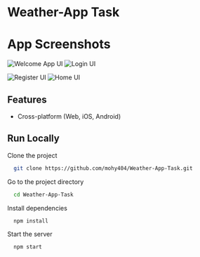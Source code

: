 # Weather-App Task

# App Screenshots

![ Welcome App UI](./screenshots/Welcome.png)
![Login UI](./screenshots/SignIn.png)

![Register UI](./screenshots//SignUp.png)
![Home UI](./screenshots//Home.png)


## Features

- Cross-platform (Web, iOS, Android)


## Run Locally

Clone the project

```bash
  git clone https://github.com/mohy404/Weather-App-Task.git
```

Go to the project directory

```bash
  cd Weather-App-Task
```

Install dependencies

```bash
  npm install
```

Start the server

```bash
  npm start
```
